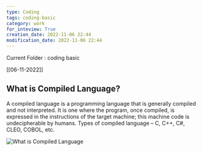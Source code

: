 ```yaml
---
type: Coding  
tags: coding-basic
category: work
for_inteview: True
creation_date: 2022-11-06 22:44
modification_date: 2022-11-06 22:44
---
```


  
Current Folder : coding basic




[[06-11-2022]]

## **What is Compiled Language?**

A compiled language is a programming language that is generally compiled and not interpreted. It is one where the program, once compiled, is expressed in the instructions of the target machine; this machine code is undecipherable by humans. Types of compiled language – C, C++, C#, CLEO, COBOL, etc. 

![What is Compiled Language](https://media.geeksforgeeks.org/wp-content/uploads/20200326222732/com4.png)
